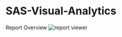 # SAS-Visual-Analytics
Report Overview
![report viewer](https://user-images.githubusercontent.com/94572320/230964305-7e343188-e6f7-47d5-8b6c-faa0820ea871.PNG)
